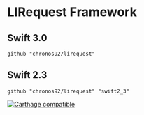 # LIRequest Framework

## Swift 3.0
```
github "chronos92/lirequest"
```

## Swift 2.3

```
github "chronos92/lirequest" "swift2_3"
```
[![Carthage compatible](https://img.shields.io/badge/Carthage-compatible-4BC51D.svg?style=flat)](https://github.com/Carthage/Carthage)
